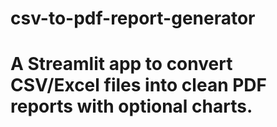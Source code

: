# csv-to-pdf-report-generator
# A Streamlit app to convert CSV/Excel files into clean PDF reports with optional charts. 
